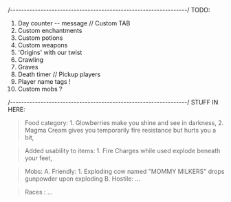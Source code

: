 /----------------------------------------------------------------/
TODO:
1. Day counter -- message // Custom TAB
2. Custom enchantments
3. Custom potions
4. Custom weapons
5. 'Origins' with our twist
6. Crawling
7. Graves
8. Death timer // Pickup players
9. Player name tags !
10. Custom mobs ?

/----------------------------------------------------------------/
STUFF IN HERE:

> Food category:
    1. Glowberries make you shine and see in darkness,
    2. Magma Cream gives you temporarily fire resistance but hurts you a bit,

> Added usability to items:
    1. Fire Charges while used explode beneath your feet,

> Mobs:
    A. Friendly:
        1. Exploding cow named "MOMMY MILKERS" drops gunpowder upon exploding
    B. Hostile:
        ...

> Races :
    ...
